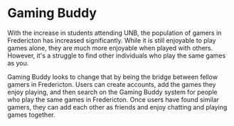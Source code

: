 # Gaming Buddy
With the increase in students attending UNB, the population of gamers in Fredericton has increased significantly. While it is still enjoyable to play games alone, they are much more enjoyable when played with others. However, it's a struggle to find other individuals who play the same games as you.

Gaming Buddy looks to change that by being the bridge between fellow gamers in Fredericton. Users can create accounts, add the games they enjoy playing, and then search on the Gaming Buddy system for people who play the same games in Fredericton. Once users have found similar gamers, they can add each other as friends and enjoy chatting and playing games together.